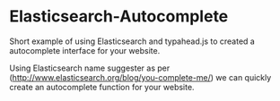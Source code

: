 Elasticsearch-Autocomplete
==========================

Short example of using Elasticsearch and typahead.js to created a autocomplete interface for your website.

Using Elasticsearch name suggester as per (http://www.elasticsearch.org/blog/you-complete-me/) we can
quickly create an autocomplete function for your website.
